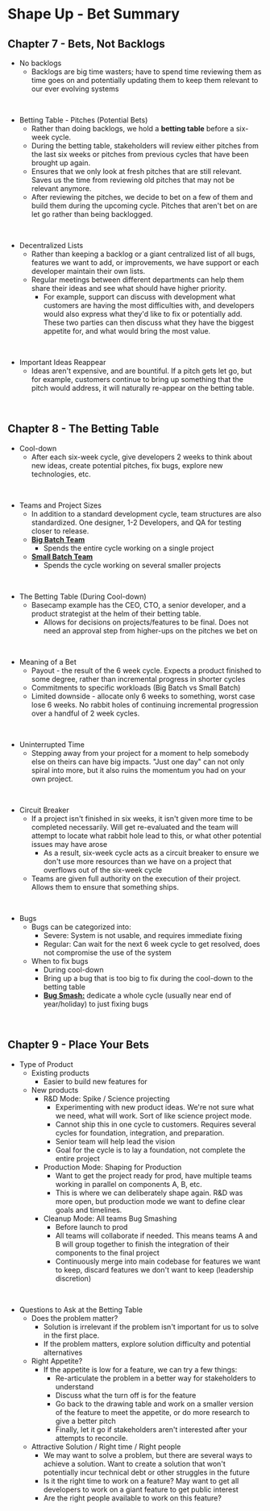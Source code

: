# Shape Up - Bet Summary

## Chapter 7 - Bets, Not Backlogs

* No backlogs
    * Backlogs are big time wasters; have to spend time reviewing them as time goes on and potentially updating them to keep them relevant to our ever evolving systems

<br>

* Betting Table - Pitches (Potential Bets)
    * Rather than doing backlogs, we hold a <b>betting table</b> before a six-week cycle.
    * During the betting table, stakeholders will review either pitches from the last six weeks or pitches from previous cycles that have been brought up again.
    * Ensures that we only look at fresh pitches that are still relevant. Saves us the time from reviewing old pitches that may not be relevant anymore.
    * After reviewing the pitches, we decide to bet on a few of them and build them during the upcoming cycle. Pitches that aren't bet on are let go rather than being backlogged.

<br>

* Decentralized Lists
    * Rather than keeping a backlog or a giant centralized list of all bugs, features we want to add, or improvements, we have support or each developer maintain their own lists.
    * Regular meetings between different departments can help them share their ideas and see what should have higher priority.
        * For example, support can discuss with development what customers are having the most difficulties with, and developers would also express what they'd like to fix or potentially add. These two parties can then discuss what they have the biggest appetite for, and what would bring the most value.

<br>

* Important Ideas Reappear
    * Ideas aren't expensive, and are bountiful. If a pitch gets let go, but for example, customers continue to bring up something that the pitch would address, it will naturally re-appear on the betting table.

<br>

## Chapter 8 - The Betting Table

* Cool-down
    * After each six-week cycle, give developers 2 weeks to think about new ideas, create potential pitches, fix bugs, explore new technologies, etc.

<br>

* Teams and Project Sizes
    * In addition to a standard development cycle, team structures are also standardized. One designer, 1-2 Developers, and QA for testing closer to release.
    * <b><u>Big Batch Team</u></b>
        * Spends the entire cycle working on a single project
    * <b><u>Small Batch Team</u></b>
        * Spends the cycle working on several smaller projects
    
<br>

* The Betting Table (During Cool-down)
    * Basecamp example has the CEO, CTO, a senior developer, and a product strategist at the helm of their betting table.
        * Allows for decisions on projects/features to be final. Does not need an approval step from higher-ups on the pitches we bet on

<br>

* Meaning of a Bet
    * Payout - the result of the 6 week cycle. Expects a product finished to some degree, rather than incremental progress in shorter cycles
    * Commitments to specific workloads (Big Batch vs Small Batch)
    * Limited downside - allocate only 6 weeks to something, worst case lose 6 weeks. No rabbit holes of continuing incremental progression over a handful of 2 week cycles.

<br>

* Uninterrupted Time
    * Stepping away from your project for a moment to help somebody else on theirs can have big impacts. "Just one day" can not only spiral into more, but it also ruins the momentum you had on your own project.

<br>

* Circuit Breaker
    * If a project isn't finished in six weeks, it isn't given more time to be completed necessarily. Will get re-evaluated and the team will attempt to locate what rabbit hole lead to this, or what other potential issues may have arose
        * As a result, six-week cycle acts as a circuit breaker to ensure we don't use more resources than we have on a project that overflows out of the six-week cycle
    * Teams are given full authority on the execution of their project. Allows them to ensure that something ships.

<br>

* Bugs
    * Bugs can be categorized into:
        * Severe: System is not usable, and requires immediate fixing
        * Regular: Can wait for the next 6 week cycle to get resolved, does not compromise the use of the system
    * When to fix bugs
        * During cool-down
        * Bring up a bug that is too big to fix during the cool-down to the betting table
        * <b><u>Bug Smash:</u></b> dedicate a whole cycle (usually near end of year/holiday) to just fixing bugs

<br>

## Chapter 9 - Place Your Bets

* Type of Product
    * Existing products
        * Easier to build new features for
    * New products
        * R&D Mode: Spike / Science projecting
            * Experimenting with new product ideas. We're not sure what we need, what will work. Sort of like science project mode.
            * Cannot ship this in one cycle to customers. Requires several cycles for foundation, integration, and preparation. 
            * Senior team will help lead the vision
            * Goal for the cycle is to lay a foundation, not complete the entire project
        * Production Mode: Shaping for Production
            * Want to get the project ready for prod, have multiple teams working in parallel on components A, B, etc.
            * This is where we can deliberately shape again. R&D was more open, but production mode we want to define clear goals and timelines.
        * Cleanup Mode: All teams Bug Smashing
            * Before launch to prod
            * All teams will collaborate if needed. This means teams A and B will group together to finish the integration of their components to the final project
            * Continuously merge into main codebase for features we want to keep, discard features we don't want to keep (leadership discretion)

<br>

* Questions to Ask at the Betting Table
    * Does the problem matter?
        * Solution is irrelevant if the problem isn't important for us to solve in the first place.
        * If the problem matters, explore solution difficulty and potential alternatives
    * Right Appetite?
        * If the appetite is low for a feature, we can try a few things:
            * Re-articulate the problem in a better way for stakeholders to understand
            * Discuss what the turn off is for the feature
            * Go back to the  drawing table and work on a smaller version of the feature to meet the appetite, or do more research to give a better pitch
            * Finally, let it go if stakeholders aren't interested after your attempts to reconcile. 
    * Attractive Solution / Right time / Right people
        * We may want to solve a problem, but there are several ways to achieve a solution. Want to create a solution that won't potentially incur technical debt or other struggles in the future
        * Is it the right time to work on a feature? May want to get all developers to work on a giant feature to get public interest
        * Are the right people available to work on this feature? 
